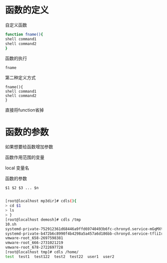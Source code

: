 # 函数的定义

自定义函数

```bash
function fname(){
shell command1
shell command2
}
```

函数的执行

```
fname
```

第二种定义方式

```
fname(){
shell command1
shell command2
}
```

直接将function省掉



# 函数的参数

如果想要给函数增加参数

函数作用范围的变量

local 变量名

函数的参数

`$1 $2 $3 ... $n`

```bash

[root@localhost mp3dir]# cdls(){
> cd $1
> ls
> }
[root@localhost demosh]# cdls /tmp
10.sh
systemd-private-752912361d68446a9ffd69740493b6fc-chronyd.service-mGqMXt
systemd-private-b472b6c8990f4b4298a5a457a6d186bb-chronyd.service-tfliIr
vmware-root_658-2697598381
vmware-root_666-2731021219
vmware-root_678-2722697728
[root@localhost tmp]# cdls /home/
test  test1  test122  test2  test22  user1  user2
```




